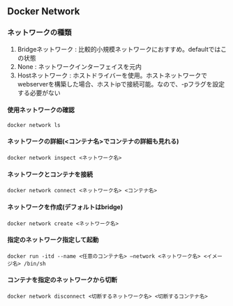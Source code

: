 ## Docker Network
### ネットワークの種類
1. Bridgeネットワーク : 比較的小規模ネットワークにおすすめ。defaultではこの状態
2. None : ネットワークインターフェイスを元内
3. Hostネットワーク : ホストドライバーを使用。ホストネットワークでwebserverを構築した場合、ホストipで接続可能。なので、-pフラグを設定する必要がない 


#### 使用ネットワークの確認
```
docker network ls
```

#### ネットワークの詳細(<コンテナ名>でコンテナの詳細も見れる)
```
docker network inspect <ネットワーク名>
```

#### ネットワークとコンテナを接続
```
docker network connect <ネットワーク名> <コンテナ名>
```

#### ネットワークを作成(デフォルトはbridge)
```
docker network create <ネットワーク名>
```

#### 指定のネットワーク指定して起動
```
docker run -itd --name <任意のコンテナ名> —network <ネットワーク名> <イメージ名> /bin/sh
```

#### コンテナを指定のネットワークから切断
```
docker network disconnect <切断するネットワーク名> <切断するコンテナ名>
```